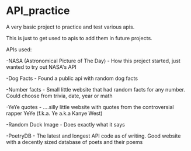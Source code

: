 # API_practice

A very basic project to practice and test various apis.

This is just to get used to apis to add them in future projects.

APIs used:

-NASA (Astronomical Picture of The Day) - How this project started, just wanted to try out NASA's API

-Dog Facts - Found a public api with random dog facts

-Number facts - Small little website that had random facts for any number. Could choose from trivia, date, year or math

-YeYe quotes - ....silly little website with quotes from the controversial rapper YeYe (f.k.a. Ye a.k.a Kanye West)

-Random Duck Image - Does exactly what it says

-PoetryDB - The latest and longest API code as of writing. Good website with a decently sized database of poets and their poems
